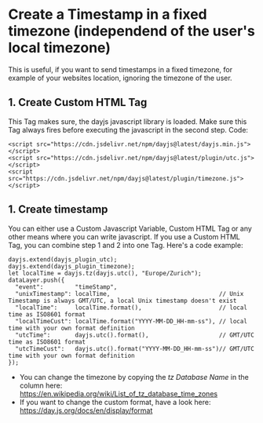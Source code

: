 # Create a Timestamp in a fixed timezone (independend of the user's local timezone)
This is useful, if you want to send timestamps in a fixed timezone, for example of your websites location, ignoring the timezone of the user.

## 1. Create Custom HTML Tag
This Tag makes sure, the dayjs javascript library is loaded. Make sure this Tag always fires before executing the javascript in the second step.
Code:
```
<script src="https://cdn.jsdelivr.net/npm/dayjs@latest/dayjs.min.js"></script>
<script src="https://cdn.jsdelivr.net/npm/dayjs@latest/plugin/utc.js"></script>
<script src="https://cdn.jsdelivr.net/npm/dayjs@latest/plugin/timezone.js"></script>
```

## 1. Create timestamp
You can either use a Custom Javascript Variable, Custom HTML Tag or any other means where you can write javascript. If you use a Custom HTML Tag, you can combine step 1 and 2 into one Tag.
Here's a code example:
```
dayjs.extend(dayjs_plugin_utc);
dayjs.extend(dayjs_plugin_timezone);
let localTime = dayjs.tz(dayjs.utc(), "Europe/Zurich");
dataLayer.push({
  "event":         "timeStamp",
  "unixTimestamp": localTime,                               // Unix Timestamp is always GMT/UTC, a local Unix timestamp doesn't exist
  "localTime":     localTime.format(),                      // local time as ISO8601 format
  "localTimeCust": localTime.format("YYYY-MM-DD_HH-mm-ss"), // local time with your own format definition
  "utcTime":       dayjs.utc().format(),                    // GMT/UTC time as ISO8601 format
  "utcTimeCust":   dayjs.utc().format("YYYY-MM-DD_HH-mm-ss")// GMT/UTC time with your own format definition
});
```

* You can change the timezone by copying the *tz Database Name* in the column here: https://en.wikipedia.org/wiki/List_of_tz_database_time_zones
* If you want to change the custom format, have a look here: https://day.js.org/docs/en/display/format

